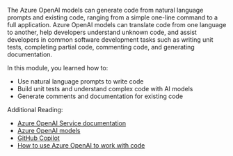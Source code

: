 The Azure OpenAI models can generate code from natural language prompts and existing code, ranging from a simple one-line command to a full application. Azure OpenAI models can translate code from one language to another, help developers understand unknown code, and assist developers in common software development tasks such as writing unit tests, completing partial code, commenting code, and generating documentation.

In this module, you learned how to:

- Use natural language prompts to write code
- Build unit tests and understand complex code with AI models
- Generate comments and documentation for existing code

Additional Reading:
- [Azure OpenAI Service documentation](/azure/cognitive-services/openai/chatgpt-quickstart?azure-portal=true)
- [Azure OpenAI models](/azure/cognitive-services/openai/concepts/models?azure-portal=true)
- [GitHub Copilot](https://copilot.github.com/?azure-portal=true)
- [How to use Azure OpenAI to work with code](/azure/cognitive-services/openai/how-to/work-with-code?azure-portal=true)
